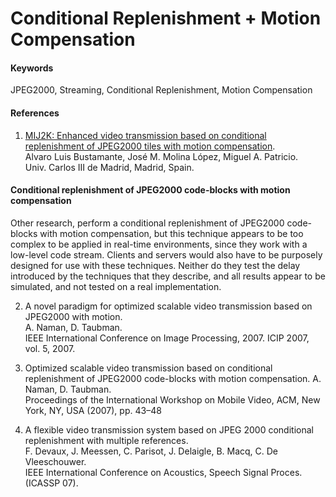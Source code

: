 Conditional Replenishment + Motion Compensation
===============================================

#### Keywords
JPEG2000, Streaming, Conditional Replenishment, Motion Compensation


#### References
1. [MIJ2K: Enhanced video transmission based on conditional replenishment of JPEG2000 tiles with motion compensation](http://www.sciencedirect.com/science/article/pii/S1047320311000253).  
Alvaro Luis Bustamante, José M. Molina López,  Miguel A. Patricio.  
Univ. Carlos III de Madrid, Madrid, Spain.  


#### Conditional replenishment of JPEG2000 code-blocks with motion compensation

Other research, perform a conditional replenishment of JPEG2000 code-blocks with motion compensation, but this technique appears to be too complex to be applied in real-time environments, since they work with a low-level code stream. Clients and servers would also have to be purposely designed for use with these techniques. Neither do they test the delay introduced by the techniques that they describe, and all results appear to be simulated, and not tested on a real implementation.

2. A novel paradigm for optimized scalable video transmission based on JPEG2000 with motion.  
A. Naman, D. Taubman.  
IEEE International Conference on Image Processing, 2007. ICIP 2007, vol. 5, 2007.  


3. Optimized scalable video transmission based on conditional replenishment of JPEG2000 code-blocks with motion compensation.  A. Naman, D. Taubman.  
Proceedings of the International Workshop on Mobile Video, ACM, New York, NY, USA (2007), pp. 43–48

4. A flexible video transmission system based on JPEG 2000 conditional replenishment with multiple references.  
F. Devaux, J. Meessen, C. Parisot, J. Delaigle, B. Macq, C. De Vleeschouwer.  
IEEE International Conference on Acoustics, Speech Signal Proces. (ICASSP 07).  


